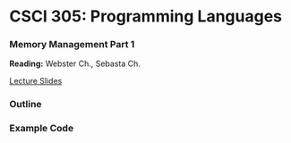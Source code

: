 # CSCI 305: Programming Languages

### Memory Management Part 1

**Reading:** Webster Ch., Sebasta Ch.

[Lecture Slides](slides/Lecture.pdf)

### Outline

### Example Code
